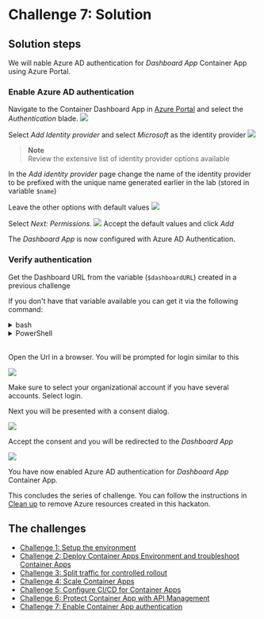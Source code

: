 # Challenge 7: Solution

## Solution steps
We will nable Azure AD authentication for _Dashboard App_ Container App using Azure Portal.

### Enable Azure AD authentication
Navigate to the Container Dashboard App in [Azure Portal](https://portal.azure.com) and select the _Authentication_ blade.
![](/images/easyauth-authentication.png)

Select _Add Identity provider_ and select _Microsoft_ as the identity provider
![](/images/easyauth-identityprovider.png)

> **Note**<br>
> Review the extensive list of identity provider options available

In the _Add identity provider_ page change the name of the identity provider to be prefixed with the unique name generated earlier in the lab (stored in variable `$name`)

Leave the other options with default values
![](/images/easyauth-identityprovideroptions.png)

Select _Next: Permissions_.
![](/images/easyauth-permission.png)
Accept the default values and click _Add_

The _Dashboard App_ is now configured with Azure AD Authentication.


### Verify authentication

Get the Dashboard URL from the variable (`$dashboardURL`) created in a previous challenge

If you don't have that variable available you can get it via the following command:


<details>
  <summary>bash</summary>

```bash
dashboardURL=https://dashboardapp.$(az containerapp env show -g $resourceGroup -n $containerAppEnv --query 'properties.defaultDomain' -o tsv)
echo 'Open the URL in your browser of choice:' $dashboardURL

```

  </summary>
</details>

<details>
  <summary>PowerShell</summary>

```PowerShell

$dashboardURL="https://dashboardapp.$((Get-AzContainerAppManagedEnv -ResourceGroupName $resourceGroup -EnvName $containerAppEnv).DefaultDomain)/"
Write-Host "Open the URL in your browser of choice: $dashboardURL"
```

  </summary>
</details>
<br>

Open the Url in a browser. You will be prompted for login similar to this

![](images/easyauth-login.png)

Make sure to select your organizational account if you have several accounts. 
Select login.

Next you will be presented with a consent dialog. 

![](images/easyauth-consent.png)

Accept the consent and you will be redirected to the _Dashboard App_

![](/images/easyauth-dashboardapp.png)


You have now enabled Azure AD authentication for  _Dashboard App_ Container App.

This concludes the series of challenge. You can follow the instructions in [Clean up](cleanup.md) to remove Azure resources created in this hackaton.

## The challenges

- [Challenge 1: Setup the environment](challenge1.md)
- [Challenge 2: Deploy Container Apps Environment and troubleshoot Container Apps](challenge2.md)
- [Challenge 3: Split traffic for controlled rollout](challenge3.md)
- [Challenge 4: Scale Container Apps](challenge4.md)
- [Challenge 5: Configure CI/CD for Container Apps](challenge5.md)
- [Challenge 6: Protect Container App with API Management](challenge6.md)
- [Challenge 7: Enable Container App authentication](challenge7.md)
